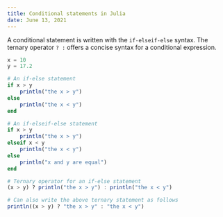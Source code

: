```yaml
---
title: Conditional statements in Julia
date: June 13, 2021
---
```


A conditional statement is written with the `if-elseif-else` syntax. The ternary operator `? :` offers a concise syntax for a conditional expression.

```julia
x = 10
y = 17.2

# An if-else statement
if x > y
    println("the x > y")
else
    println("the x < y")
end

# An if-elseif-else statement
if x > y
    println("the x > y")
elseif x < y
    println("the x < y")
else
    println("x and y are equal")
end

# Ternary operator for an if-else statement
(x > y) ? println("the x > y") : println("the x < y")

# Can also write the above ternary statement as follows
println((x > y) ? "the x > y" : "the x < y")
```
